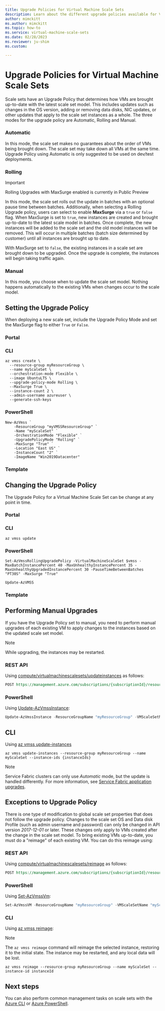 ```yaml
---
title: Upgrade Policies for Virtual Machine Scale Sets
description: Learn about the different upgrade policies available for Virtual Machine Scale Sets
author: mimckitt
ms.author: mimckitt
ms.topic: how-to
ms.service: virtual-machine-scale-sets
ms.date: 02/28/2023
ms.reviewer: ju-shim
ms.custom: 

---
```

# Upgrade Policies for Virtual Machine Scale Sets

Scale sets have an Upgrade Policy that determines how VMs are brought up-to-date with the latest scale set model. This includes updates such as changes in the OS version, adding or removing data disks, NIC updates, or other updates that apply to the scale set instances as a whole. The three modes for the upgrade policy are Automatic, Rolling and Manual. 


### Automatic 
In this mode, the scale set makes no guarantees about the order of VMs being brought down. The scale set may take down all VMs at the same time. Upgrade Policy using Automatic is only suggested to be used on dev/test deployments. 

### Rolling

> [!IMPORTANT]
> Rolling Upgrades with MaxSurge enabled is currently in Public Preview

In this mode, the scale set rolls out the update in batches with an optional pause time between batches. Additionally, when selecting a Rolling Upgrade policy, users can select to enable **MaxSurge** via a `true` or `false` flag. When MaxSurge is set to `true`, new instances are created and brought up-to-date to the latest scale model in batches. Once complete, the new instances will be added to the scale set and the old model instances will be removed. This will occur in multiple batches (batch size determined by customer) until all instances are brought up to date. 

With MaxSurge set to `false`, the existing instances in a scale set are brought down to be upgraded. Once the upgrade is complete, the instances will begin taking traffic again. 

### Manual
In this mode, you choose when to update the scale set model. Nothing happens automatically to the existing VMs when changes occur to the scale model.

## Setting the Upgrade Policy

When deploying a new scale set, include the Upgrade Policy Mode and set the MaxSurge flag to either `True` or `False`.

### Portal

### CLI

```azurecli-interactive
az vmss create \
  --resource-group myResourceGroup \
  --name myScaleSet \
  --orchestration-mode Flexible \
  --image UbuntuLTS \
  --upgrade-policy-mode Rolling \
  --MaxSurge True \
  --instance-count 2 \
  --admin-username azureuser \
  --generate-ssh-keys
```

### PowerShell

```azurepowershell-interactive
New-AzVmss `
    -ResourceGroup "myVMSSResourceGroup" `
    -Name "myScaleSet" ` 
    -OrchestrationMode "Flexible" `
    -UpgradePolicyMode "Rolling" `
    -MaxSurge "True" `
    -Location "East US" `
    -InstanceCount "2" `
    -ImageName "Win2019Datacenter"
```

### Template


## Changing the Upgrade Policy

The Upgrade Policy for a Virtual Machine Scale Set can be change at any point in time. 

### Portal


### CLI
```azurecli-interactive
az vmss update
```

### PowerShell

```azurepowershell-interactive
Set-AzVmssRollingUpgradePolicy -VirtualMachineScaleSet $vmss -MaxBatchInstancePercent 40 -MaxUnhealthyInstancePercent 35 -MaxUnhealthyUpgradedInstancePercent 30 -PauseTimeBetweenBatches "PT30S" -MaxSurge "True"

Update-AzVMSS 
```

### Template

## Performing Manual Upgrades
 
If you have the Upgrade Policy set to manual, you need to perform manual upgrades of each existing VM to apply changes to the instances based on the updated scale set model. 

> [!NOTE]
> While upgrading, the instances may be restarted.


### REST API 
Using [compute/virtualmachinescalesets/updateinstances](/rest/api/compute/virtualmachinescalesets/updateinstances) as follows:

```rest
POST https://management.azure.com/subscriptions/{subscriptionId}/resourceGroups/myResourceGroup/providers/Microsoft.Compute/virtualMachineScaleSets/myScaleSet/manualupgrade?api-version={apiVersion}
```

### PowerShell 
Using [Update-AzVmssInstance](/powershell/module/az.compute/update-azvmssinstance):
    
```powershell
Update-AzVmssInstance -ResourceGroupName "myResourceGroup" -VMScaleSetName "myScaleSet" -InstanceId instanceId
```

## CLI
Using [az vmss update-instances](/cli/azure/vmss)

```azurecli
az vmss update-instances --resource-group myResourceGroup --name myScaleSet --instance-ids {instanceIds}
```

>[!NOTE]
> Service Fabric clusters can only use *Automatic* mode, but the update is handled differently. For more information, see [Service Fabric application upgrades](../service-fabric/service-fabric-application-upgrade.md).

## Exceptions to Upgrade Policy

There is one type of modification to global scale set properties that does not follow the upgrade policy. Changes to the scale set OS and Data disk Profile (such as admin username and password) can only be changed in API version *2017-12-01* or later. These changes only apply to VMs created after the change in the scale set model. To bring existing VMs up-to-date, you must do a "reimage" of each existing VM. You can do this reimage using:

### REST API 
Using [compute/virtualmachinescalesets/reimage](/rest/api/compute/virtualmachinescalesets/reimage) as follows:

```rest
POST https://management.azure.com/subscriptions/{subscriptionId}/resourceGroups/myResourceGroup/providers/Microsoft.Compute/virtualMachineScaleSets/myScaleSet/reimage?api-version={apiVersion}
```

### PowerShell 
Using [Set-AzVmssVm](/powershell/module/az.compute/set-azvmssvm):

```powershell
Set-AzVmssVM -ResourceGroupName "myResourceGroup" -VMScaleSetName "myScaleSet" -InstanceId instanceId -Reimage
```

### CLI 
Using [az vmss reimage](/cli/azure/vmss):

> [!NOTE]
> The `az vmss reimage` command will reimage the selected instance, restoring it to the initial state. The instance may be restarted, and any local data will be lost.

```azurecli
az vmss reimage --resource-group myResourceGroup --name myScaleSet --instance-id instanceId
```




## Next steps
You can also perform common management tasks on scale sets with the [Azure CLI](virtual-machine-scale-sets-manage-cli.md) or [Azure PowerShell](virtual-machine-scale-sets-manage-powershell.md).
